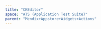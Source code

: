 ```yaml
---
title: "CKEditor"
space: "ATS (Application Test Suite)"
parent: "Mendix+Appstore+Widgets+Actions"
---
```

